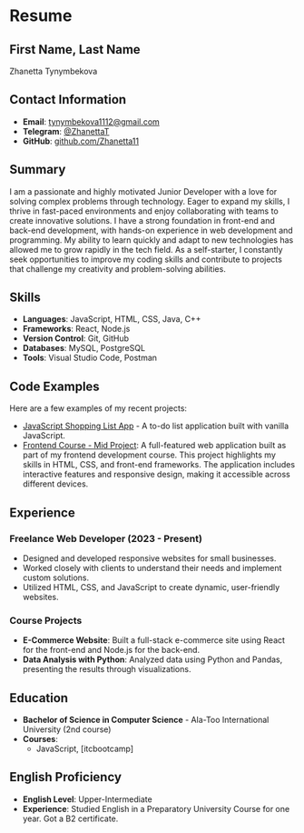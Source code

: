 # Resume
## First Name, Last Name
Zhanetta Tynymbekova
## Contact Information
- **Email**: tynymbekova1112@gmail.com
- **Telegram**: [@ZhanettaT](https://t.me/ZhanettaT)
- **GitHub**: [github.com/Zhanetta11](https://github.com/Zhanetta11)
## Summary
I am a passionate and highly motivated Junior Developer with a love for solving complex problems through technology. Eager to expand my skills, I thrive in fast-paced environments and enjoy collaborating with teams to create innovative solutions. I have a strong foundation in front-end and back-end development, with hands-on experience in web development and programming. My ability to learn quickly and adapt to new technologies has allowed me to grow rapidly in the tech field. As a self-starter, I constantly seek opportunities to improve my coding skills and contribute to projects that challenge my creativity and problem-solving abilities.

## Skills
- **Languages**: JavaScript, HTML, CSS, Java, C++
- **Frameworks**: React, Node.js
- **Version Control**: Git, GitHub
- **Databases**: MySQL, PostgreSQL
- **Tools**: Visual Studio Code, Postman

## Code Examples
Here are a few examples of my recent projects:

- [JavaScript Shopping List App](https://github.com/Zhanetta11/frontend-course/tree/shopping_list/Shopping%20list) - A to-do list application built with vanilla JavaScript.
- [Frontend Course - Mid Project](https://github.com/Zhanetta11/frontend-course/tree/main/mid_project): A full-featured web application built as part of my frontend development course. This project highlights my skills in HTML, CSS, and front-end frameworks. The application includes interactive features and responsive design, making it accessible across different devices.


## Experience
### Freelance Web Developer (2023 - Present)
- Designed and developed responsive websites for small businesses.
- Worked closely with clients to understand their needs and implement custom solutions.
- Utilized HTML, CSS, and JavaScript to create dynamic, user-friendly websites.

### Course Projects
- **E-Commerce Website**: Built a full-stack e-commerce site using React for the front-end and Node.js for the back-end.
- **Data Analysis with Python**: Analyzed data using Python and Pandas, presenting the results through visualizations.

## Education
- **Bachelor of Science in Computer Science** - Ala-Too International University (2nd course)
- **Courses**:
  - JavaScript, [itcbootcamp]
  
## English Proficiency
- **English Level**: Upper-Intermediate
- **Experience**: Studied English in a Preparatory University Course for one year. Got a B2 certificate. 